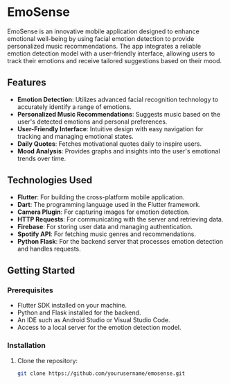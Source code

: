 # EmoSense

EmoSense is an innovative mobile application designed to enhance emotional well-being by using facial emotion detection to provide personalized music recommendations. The app integrates a reliable emotion detection model with a user-friendly interface, allowing users to track their emotions and receive tailored suggestions based on their mood.

## Features

- **Emotion Detection**: Utilizes advanced facial recognition technology to accurately identify a range of emotions.
- **Personalized Music Recommendations**: Suggests music based on the user's detected emotions and personal preferences.
- **User-Friendly Interface**: Intuitive design with easy navigation for tracking and managing emotional states.
- **Daily Quotes**: Fetches motivational quotes daily to inspire users.
- **Mood Analysis**: Provides graphs and insights into the user's emotional trends over time.

## Technologies Used

- **Flutter**: For building the cross-platform mobile application.
- **Dart**: The programming language used in the Flutter framework.
- **Camera Plugin**: For capturing images for emotion detection.
- **HTTP Requests**: For communicating with the server and retrieving data.
- **Firebase**: For storing user data and managing authentication.
- **Spotify API**: For fetching music genres and recommendations.
- **Python Flask**: For the backend server that processes emotion detection and handles requests.

## Getting Started

### Prerequisites

- Flutter SDK installed on your machine.
- Python and Flask installed for the backend.
- An IDE such as Android Studio or Visual Studio Code.
- Access to a local server for the emotion detection model.

### Installation

1. Clone the repository:
   ```bash
   git clone https://github.com/yourusername/emosense.git

